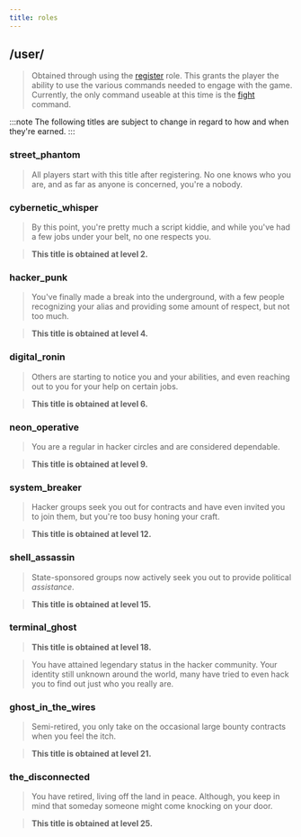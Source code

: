 ```yaml
---
title: roles
---
```


## /user/

> Obtained through using the [register](/commands/register) role. This grants the player the ability to use the various commands needed to engage with the game. Currently, the only command useable at this time is the [fight](/commands/fight) command.

:::note
The following titles are subject to change in regard to how and when they're earned.
:::

### street_phantom

> All players start with this title after registering. No one knows who you are, and as far as anyone is concerned, you're a nobody.

### cybernetic_whisper

> By this point, you're pretty much a script kiddie, and while you've had a few jobs under your belt, no one respects you.

> **This title is obtained at level 2.**

### hacker_punk

> You've finally made a break into the underground, with a few people recognizing your alias and providing some amount of respect, but not too much.

> **This title is obtained at level 4.**

### digital_ronin

> Others are starting to notice you and your abilities, and even reaching out to you for your help on certain jobs.

> **This title is obtained at level 6.**

### neon_operative

> You are a regular in hacker circles and are considered dependable.

> **This title is obtained at level 9.**

### system_breaker

> Hacker groups seek you out for contracts and have even invited you to join them, but you're too busy honing your craft.

> **This title is obtained at level 12.**

### shell_assassin

> State-sponsored groups now actively seek you out to provide political _assistance_.

> **This title is obtained at level 15.**

### terminal_ghost

> **This title is obtained at level 18.**

> You have attained legendary status in the hacker community. Your identity still unknown around the world, many have tried to even hack you to find out just who you really are.

### ghost_in_the_wires

> Semi-retired, you only take on the occasional large bounty contracts when you feel the itch.

> **This title is obtained at level 21.**

### the_disconnected

> You have retired, living off the land in peace. Although, you keep in mind that someday someone might come knocking on your door.

> **This title is obtained at level 25.**
